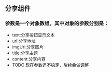 ## 分享组件
### 参数是一个对象数组，其中对象的参数分别是：

- text:分享按钮显示文本
- url:分享地址
- imgUrl:分享图片
- title:分享主题
- content:分享内容
- TODO 现在参数还不稳定，后续会做调整
  

 
